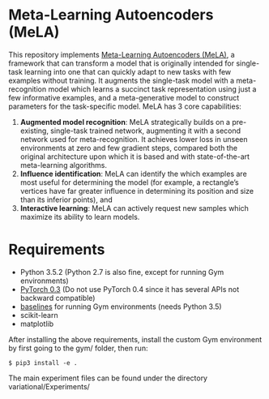 # Meta-Learning Autoencoders (MeLA)

This repository implements [Meta-Learning Autoencoders (MeLA)](https://arxiv.org/abs/1807.09912), a framework that can transform a model that is originally intended for single-task learning into one that can quickly adapt to new tasks with few examples without training. It augments  the single-task model with a meta-recognition model which learns a succinct task representation using just a few informative examples, and a meta-generative model to construct parameters for the task-specific model. MeLA has 3 core capabilities:

1. **Augmented model recognition**: MeLA strategically builds on a pre-existing, single-task trained network, augmenting it with a second network used for meta-recognition. It achieves lower loss in unseen environments at zero and few gradient steps, compared both the original architecture upon which it is based and with state-of-the-art meta-learning algorithms.
2. **Influence identification**: MeLA can identify the which examples are most useful for determining the model (for example, a rectangle’s vertices have far greater influence in determining its position and size than its inferior points), and
3. **Interactive learning**: MeLA can actively request new samples which maximize its ability to learn models.



# Requirements

- Python 3.5.2 (Python 2.7 is also fine, except for running Gym environments)
- [PyTorch 0.3](http://pytorch.org/previous-versions/) (Do not use PyTorch 0.4 since it has several APIs not backward compatible)
- [baselines](https://github.com/openai/baselines) for running Gym environments (needs Python 3.5)
- scikit-learn
- matplotlib

After installing the above requirements, install the custom Gym environment by first going to the gym/ folder, then run:

	$ pip3 install -e .
The main experiment files can be found under the directory variational/Experiments/
